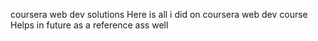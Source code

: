 coursera web dev solutions
Here is all i did on coursera web dev course 
Helps in future as a reference ass well

